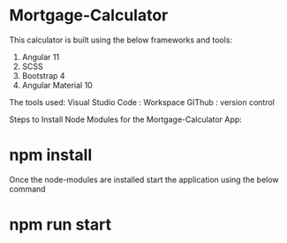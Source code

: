 # Mortgage-Calculator

This calculator is built using the below frameworks and tools:
  1. Angular 11
  2. SCSS
  3. Bootstrap 4
  4. Angular Material 10

The tools used:
Visual Studio Code :  Workspace
GIThub : version control


Steps to Install Node Modules for the Mortgage-Calculator App:
# npm install

Once the node-modules are installed start the application using the below command
# npm run start
